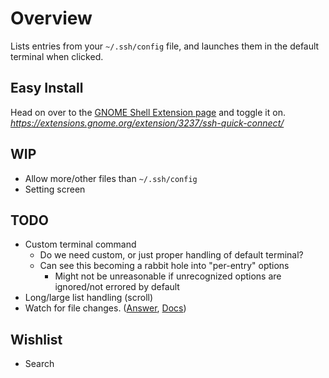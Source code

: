# Overview

Lists entries from your `~/.ssh/config` file, and launches them in the default terminal when clicked.

## Easy Install

Head on over to the [GNOME Shell Extension page](https://extensions.gnome.org/extension/3237/ssh-quick-connect/) and toggle it on.
_https://extensions.gnome.org/extension/3237/ssh-quick-connect/_

## WIP

- Allow more/other files than `~/.ssh/config`
- Setting screen

## TODO

- Custom terminal command
  - Do we need custom, or just proper handling of default terminal?
  - Can see this becoming a rabbit hole into "per-entry" options
    - Might not be unreasonable if unrecognized options are ignored/not errored by default
- Long/large list handling (scroll)
- Watch for file changes. ([Answer](https://stackoverflow.com/a/19063834/9884099), [Docs](https://developer.gnome.org/gio/stable/GFile.html#g-file-monitor))

## Wishlist

- Search
